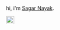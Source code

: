 <!-- ### hey there <img src="https://media.giphy.com/media/hvRJCLFzcasrR4ia7z/giphy.gif" width="25px"> -->

<!-- ![](https://visitor-badge.glitch.me/badge?page_id=sagarnayak.sagarnayak) -->

<br />

hi, i'm [Sagar Nayak](https://sagarnayak.github.io/).

<a href="https://www.linkedin.com/in/sagarnayak/">
  <img align="left" alt="Abhishek's LinkedIN" width="22px" src="https://raw.githubusercontent.com/peterthehan/peterthehan/master/assets/linkedin.svg" />
</a>

<br />

<!-- <h3 align="left">Languages and Tools:</h3>
<p align="left"> <a href="https://webpack.js.org" target="_blank"> <img src="https://raw.githubusercontent.com/devicons/devicon/d00d0969292a6569d45b06d3f350f463a0107b0d/icons/webpack/webpack-original-wordmark.svg" alt="webpack" width="40" height="40"/> </a> </p> -->

<br />

<!-- [![Top Langs](https://github-readme-stats.vercel.app/api/top-langs/?username=sagarnayak&layout=compact)](https://github.com/sagarnayak/github-readme-stats) -->


<!-- 📈 my github stats -->

<!-- <p align="left"> <img src="https://github-readme-stats.vercel.app/api?username=sagarnayak&show_icons=true&theme=gotham" alt="sagarnayak" /> -->